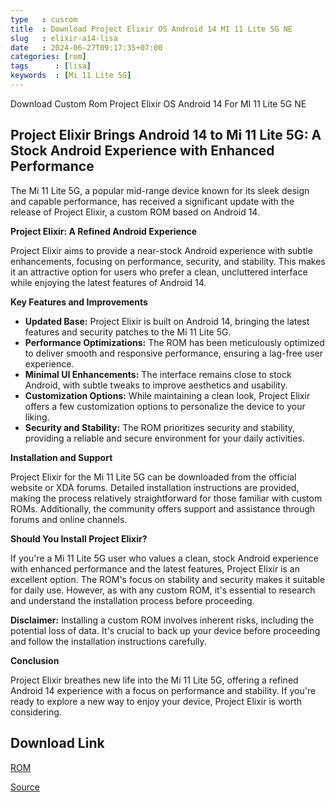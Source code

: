 ```yaml
---
type   : cusrom
title  : Download Project Elixir OS Android 14 MI 11 Lite 5G NE
slug   : elixir-a14-lisa
date   : 2024-06-27T09:17:35+07:00
categories: [rom]
tags      : [lisa]
keywords  : [Mi 11 Lite 5G]
---
```


Download Custom Rom Project Elixir OS Android 14 For MI 11 Lite 5G NE

## Project Elixir Brings Android 14 to Mi 11 Lite 5G: A Stock Android Experience with Enhanced Performance

The Mi 11 Lite 5G, a popular mid-range device known for its sleek design and capable performance, has received a significant update with the release of Project Elixir, a custom ROM based on Android 14.

**Project Elixir: A Refined Android Experience**

Project Elixir aims to provide a near-stock Android experience with subtle enhancements, focusing on performance, security, and stability. This makes it an attractive option for users who prefer a clean, uncluttered interface while enjoying the latest features of Android 14.

**Key Features and Improvements**

* **Updated Base:** Project Elixir is built on Android 14, bringing the latest features and security patches to the Mi 11 Lite 5G.
* **Performance Optimizations:** The ROM has been meticulously optimized to deliver smooth and responsive performance, ensuring a lag-free user experience.
* **Minimal UI Enhancements:** The interface remains close to stock Android, with subtle tweaks to improve aesthetics and usability.
* **Customization Options:** While maintaining a clean look, Project Elixir offers a few customization options to personalize the device to your liking.
* **Security and Stability:** The ROM prioritizes security and stability, providing a reliable and secure environment for your daily activities.

**Installation and Support**

Project Elixir for the Mi 11 Lite 5G can be downloaded from the official website or XDA forums. Detailed installation instructions are provided, making the process relatively straightforward for those familiar with custom ROMs. Additionally, the community offers support and assistance through forums and online channels.

**Should You Install Project Elixir?**

If you're a Mi 11 Lite 5G user who values a clean, stock Android experience with enhanced performance and the latest features, Project Elixir is an excellent option. The ROM's focus on stability and security makes it suitable for daily use. However, as with any custom ROM, it's essential to research and understand the installation process before proceeding.

**Disclaimer:** Installing a custom ROM involves inherent risks, including the potential loss of data. It's crucial to back up your device before proceeding and follow the installation instructions carefully.

**Conclusion**

Project Elixir breathes new life into the Mi 11 Lite 5G, offering a refined Android 14 experience with a focus on performance and stability. If you're ready to explore a new way to enjoy your device, Project Elixir is worth considering.


## Download Link
[ROM](https://www.pling.com/p/2120336/)

[Source](https://projectelixiros.com/device/Mi11NE)

